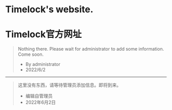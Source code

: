 # Timelock's website.
# Timelock官方网址

> Nothing there. Please wait for administrator to add some information. Come soon.  
> * By administrator  
> * 2022/6/2  

***

> 这里没有东西，请等待管理员添加信息。即将到来。  
> * 编辑自管理员  
> * 2022年6月2日  
